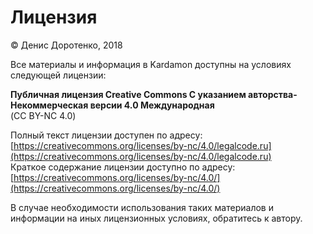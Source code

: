 # Лицензия

© Денис Доротенко, 2018

Все материалы и информация в Kardamon доступны на условиях следующей лицензии:  


**Публичная лицензия Creative Commons С указанием авторства-Некоммерческая версии 4.0 Международная**   
 \(CC BY-NC 4.0\)

Полный текст лицензии доступен по адресу: [https://creativecommons.org/licenses/by-nc/4.0/legalcode.ru](https://creativecommons.org/licenses/by-nc/4.0/legalcode.ru)   
 Краткое содержание лицензии доступно по адресу: [https://creativecommons.org/licenses/by-nc/4.0/](https://creativecommons.org/licenses/by-nc/4.0/)

  
   
 В случае необходимости использования таких материалов и информации на иных лицензионных условиях, обратитесь к автору.

